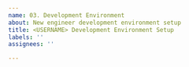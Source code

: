 ```yaml
---
name: 03. Development Environment
about: New engineer development environment setup
title: <USERNAME> Development Environment Setup
labels: ''
assignees: ''

---
```

